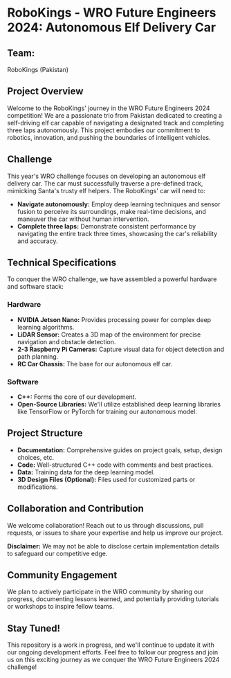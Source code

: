 # RoboKings - WRO Future Engineers 2024: Autonomous Elf Delivery Car

## Team: 
RoboKings (Pakistan)

## Project Overview
Welcome to the RoboKings' journey in the WRO Future Engineers 2024 competition! We are a passionate trio from Pakistan dedicated to creating a self-driving elf car capable of navigating a designated track and completing three laps autonomously. This project embodies our commitment to robotics, innovation, and pushing the boundaries of intelligent vehicles.

## Challenge
This year's WRO challenge focuses on developing an autonomous elf delivery car. The car must successfully traverse a pre-defined track, mimicking Santa's trusty elf helpers. The RoboKings' car will need to:

- **Navigate autonomously:** Employ deep learning techniques and sensor fusion to perceive its surroundings, make real-time decisions, and maneuver the car without human intervention.
- **Complete three laps:** Demonstrate consistent performance by navigating the entire track three times, showcasing the car's reliability and accuracy.

## Technical Specifications
To conquer the WRO challenge, we have assembled a powerful hardware and software stack:

### Hardware
- **NVIDIA Jetson Nano:** Provides processing power for complex deep learning algorithms.
- **LiDAR Sensor:** Creates a 3D map of the environment for precise navigation and obstacle detection.
- **2-3 Raspberry Pi Cameras:** Capture visual data for object detection and path planning.
- **RC Car Chassis:** The base for our autonomous elf car.

### Software
- **C++:** Forms the core of our development.
- **Open-Source Libraries:** We'll utilize established deep learning libraries like TensorFlow or PyTorch for training our autonomous model.

## Project Structure
- **Documentation:** Comprehensive guides on project goals, setup, design choices, etc.
- **Code:** Well-structured C++ code with comments and best practices.
- **Data:** Training data for the deep learning model.
- **3D Design Files (Optional):** Files used for customized parts or modifications.

## Collaboration and Contribution
We welcome collaboration! Reach out to us through discussions, pull requests, or issues to share your expertise and help us improve our project.

**Disclaimer:** We may not be able to disclose certain implementation details to safeguard our competitive edge.

## Community Engagement
We plan to actively participate in the WRO community by sharing our progress, documenting lessons learned, and potentially providing tutorials or workshops to inspire fellow teams.

## Stay Tuned!
This repository is a work in progress, and we'll continue to update it with our ongoing development efforts. Feel free to follow our progress and join us on this exciting journey as we conquer the WRO Future Engineers 2024 challenge!
